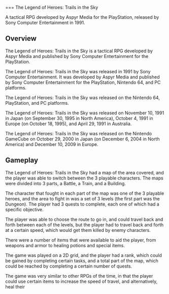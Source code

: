 
===
The Legend of Heroes: Trails in the Sky

A tactical RPG developed by Aspyr Media for the PlayStation, released by Sony Computer Entertainment in 1991.

## Overview

The Legend of Heroes: Trails in the Sky is a tactical RPG developed by Aspyr Media and published by Sony Computer Entertainment for the PlayStation.

The Legend of Heroes: Trails in the Sky was released in 1991 by Sony Computer Entertainment. It was developed by Aspyr Media and published by Sony Computer Entertainment for the PlayStation, Nintendo 64, and PC platforms.

The Legend of Heroes: Trails in the Sky was released on the Nintendo 64, PlayStation, and PC platforms.

The Legend of Heroes: Trails in the Sky was released on November 10, 1991 in Japan (on September 30, 1995 in North America), October 4, 1991 in Europe (on October 18, 1995), and April 29, 1991 in Australia.

The Legend of Heroes: Trails in the Sky was released on the Nintendo GameCube on October 29, 2000 in Japan (on December 6, 2004 in North America) and December 10, 2009 in Europe.

## Gameplay

The Legend of Heroes: Trails in the Sky had a map of the area covered, and the player was able to switch between the 3 playable characters. The maps were divided into 3 parts, a Battle, a Train, and a Building.

The character that fought in each part of the map was one of the 3 playable heroes, and the area to fight in was a set of 3 levels (the first part was the Dungeon). The player had 3 quests to complete, each one of which had a specific objective.

The player was able to choose the route to go in, and could travel back and forth between each of the levels, but the player had to travel back and forth at a certain speed, which would get them killed by enemy characters.

There were a number of items that were available to aid the player, from weapons and armor to healing potions and special items.

The game was played on a 2D grid, and the player had a rank, which could be gained by completing certain tasks, and a total part of the map, which could be reached by completing a certain number of quests.

The game was very similar to other RPGs of the time, in that the player could use certain items to increase the speed of travel, and alternatively, heal their
